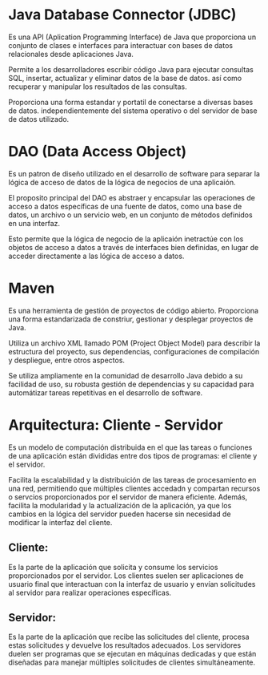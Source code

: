 # Java Database Connector (JDBC)
Es una API (Aplication Programming Interface) de Java que proporciona un conjunto de clases e interfaces para interactuar con bases de datos relacionales desde 
aplicaciones Java.

Permite a los desarrolladores escribir código Java para ejecutar consultas SQL, 
insertar, actualizar y eliminar datos de la base de datos. así como recuperar y manipular los resultados de las consultas.

Proporciona una forma estandar y portatil de conectarse a diversas bases de datos. independientemente del sistema operativo o del servidor de base de datos utilizado.

# DAO (Data Access Object)
Es un patron de diseño utilizado en el desarrollo de software para separar la lógica de acceso de datos de la lógica de negocios de una aplicaión.

El proposito principal del DAO es abstraer y encapsular las operaciones de acceso a datos específicas de una fuente de datos, como una base de datos, un archivo o un servicio web, en un conjunto de métodos definidos en una interfaz.

Esto permite que la lógica de negocio de la aplicaión inetractúe con los objetos de acceso a datos a través de interfaces bien definidas, en lugar de acceder directamente a las lógica de acceso a datos.

# Maven
Es una herramienta de gestión de proyectos de código abierto. Proporciona una forma estandarizada de constriur, gestionar y desplegar proyectos de Java.

Utiliza un archivo XML llamado POM (Project Object Model) para describir la estructura del proyecto, sus dependencias, configuraciones de compilación y despliegue, entre otros aspectos.

Se utiliza ampliamente en la comunidad de desarrollo Java debido a su facilidad de uso, su robusta gestión de dependencias y su capacidad para automátizar tareas repetitivas en el desarrollo de software.

# Arquitectura: Cliente - Servidor
Es un modelo de computación distribuida en el que las tareas o funciones de una aplicación están divididas entre dos tipos de programas: el cliente y el servidor.

Facilita la escalabilidad y la distribuición de las tareas de procesamiento en una red, permitiendo que múltiples clientes accedadn y compartan recursos o servcios proporcionados por el servidor de manera eficiente. Además, facilita la modularidad y la actualización de la aplicación, ya que los cambios en la lógica del servidor pueden hacerse sin necesidad de modificar la interfaz del cliente.

## Cliente:
Es la parte de la aplicación que solicita y consume los servicios proporcionados por el servidor. Los clientes suelen ser aplicaciones de usuario final que interactuan con la interfaz de usuario y envían solicitudes al servidor para realizar operaciones específicas.

## Servidor:
Es la parte de la aplicación que recibe las solicitudes del cliente, procesa estas solicitudes y devuelve los resultados adecuados. Los servidores duelen ser programas que se ejecutan en máquinas dedicadas y que están diseñadas para manejar múltiples solicitudes de clientes simultáneamente.